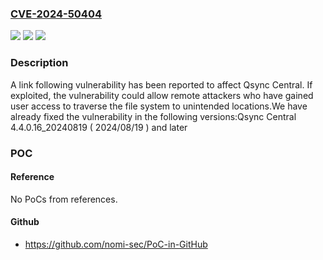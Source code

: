 ### [CVE-2024-50404](https://cve.mitre.org/cgi-bin/cvename.cgi?name=CVE-2024-50404)
![](https://img.shields.io/static/v1?label=Product&message=Qsync%20Central&color=blue)
![](https://img.shields.io/static/v1?label=Version&message=4.4.x.x%3C%204.4.0.16_20240819%20(%202024%2F08%2F19%20)%20&color=brighgreen)
![](https://img.shields.io/static/v1?label=Vulnerability&message=CWE-59&color=brighgreen)

### Description

A link following vulnerability has been reported to affect Qsync Central. If exploited, the vulnerability could allow remote attackers who have gained user access to traverse the file system to unintended locations.We have already fixed the vulnerability in the following versions:Qsync Central 4.4.0.16_20240819 ( 2024/08/19 ) and later

### POC

#### Reference
No PoCs from references.

#### Github
- https://github.com/nomi-sec/PoC-in-GitHub

